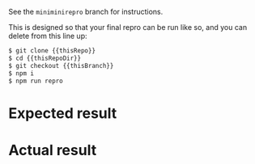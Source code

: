 See the `miniminirepro` branch for instructions.

This is designed so that your final repro can be run like so, and you can delete from this line up:

<!-- Related issue: http://example.com/123 -->

```sh
$ git clone {{thisRepo}}
$ cd {{thisRepoDir}}
$ git checkout {{thisBranch}}
$ npm i
$ npm run repro
```

# Expected result

# Actual result
